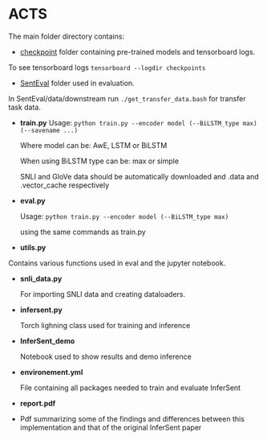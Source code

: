 # ACTS



The main folder directory contains:

* [checkpoint](https://drive.google.com/drive/folders/1B_iP5n9oyTLfqqp8guHk1gvFXM0guZb1?usp=sharing) folder containing pre-trained models and tensorboard logs.

 To see tensorboard logs  `tensorboard --logdir checkpoints`
 
 * [SentEval](https://github.com/facebookresearch/SentEval) folder used in evaluation.

In SentEval/data/downstream run `./get_transfer_data.bash` for transfer task data.

* **train.py**
  Usage: `python train.py --encoder model (--BiLSTM_type max) (--savename ...)` 
  
  Where model can be: AwE, LSTM or BiLSTM 
  
  When using BiLSTM type can be: max or simple
  
  SNLI and GloVe data should be automatically downloaded and .data and .vector_cache respectively

* **eval.py**

  Usage: `python train.py --encoder model (--BiLSTM_type max)`
  
  using the same commands as train.py
  
  
 * **utils.py**

  Contains various functions used in eval and the jupyter notebook.

* **snli_data.py**

  For importing SNLI data and creating dataloaders.

* **infersent.py**
 
  Torch lighning class used for training and inference
 
* **InferSent_demo**

  Notebook used to show results and demo inference

* **environement.yml**

  File containing all packages needed to train and evaluate InferSent

* **report.pdf**
* 
  Pdf summarizing some of the findings and differences between this implementation and that of the original InferSent paper 
